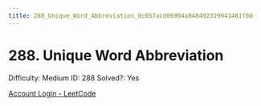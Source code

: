 ```yaml
---
title: 288_Unique_Word_Abbreviation_8c057acd06904a948492319941481f08
---
```


# 288. Unique Word Abbreviation

Difficulty: Medium
ID: 288
Solved?: Yes

[Account Login - LeetCode](https://leetcode.com/problems/unique-word-abbreviation)